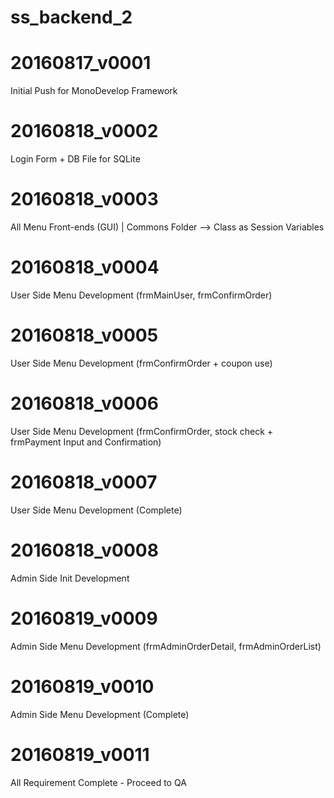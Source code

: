 # ss_backend_2

# 20160817_v0001
Initial Push for MonoDevelop Framework

# 20160818_v0002
Login Form + DB File for SQLite

# 20160818_v0003
All Menu Front-ends (GUI) | Commons Folder --> Class as Session Variables

# 20160818_v0004
User Side Menu Development (frmMainUser, frmConfirmOrder)

# 20160818_v0005
User Side Menu Development (frmConfirmOrder + coupon use)

# 20160818_v0006
User Side Menu Development (frmConfirmOrder, stock check + frmPayment Input and Confirmation)

# 20160818_v0007
User Side Menu Development (Complete)

# 20160818_v0008
Admin Side Init Development

# 20160819_v0009
Admin Side Menu Development (frmAdminOrderDetail, frmAdminOrderList)

# 20160819_v0010	
Admin Side Menu Development (Complete)

# 20160819_v0011	
All Requirement Complete - Proceed to QA

